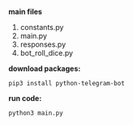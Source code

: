 **main files**
1. constants.py
2. main.py
3. responses.py
4. bot_roll_dice.py

**download packages:**
```
pip3 install python-telegram-bot
```

**run code:**
```
python3 main.py
```

